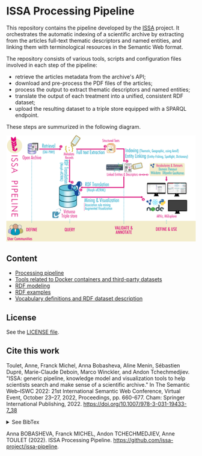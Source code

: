 # ISSA Processing Pipeline
 
This repository contains the pipeline developed by the [ISSA](https://issa.cirad.fr/) project.
It orchestrates the automatic indexing of a scientific archive by extracting from the articles full-text thematic descriptors and named entities, and linking them with terminological resources in the Semantic Web format.

The repository consists of various tools, scripts and configuration files involved in each step of the pipeline:
- retrieve the articles metadata from the archive's API;
- download and pre-process the PDF files of the articles;
- process the output to extract thematic descriptors and named  entities;
- translate the output of each treatment into a unified, consistent RDF dataset;
- upload the resulting dataset to a triple store equipped with a SPARQL endpoint.

These steps are summurized in the following diagram.

<img src="doc/pipeline_diagram.png" width="700" />


## Content

- [Processing pipeline](pipeline/)
- [Tools related to Docker containers and third-party datasets](environment/)
- [RDF modeling](doc/data-modeling.md)
- [RDF examples](doc/examples/)
- [Vocabulary definitions and RDF dataset description](dataset/)

## License

See the [LICENSE file](LICENSE).


## Cite this work

Toulet, Anne, Franck Michel, Anna Bobasheva, Aline Menin, Sébastien Dupré, Marie-Claude Deboin, Marco Winckler, and Andon Tchechmedjiev. "ISSA: generic pipeline, knowledge model and visualization tools to help scientists search and make sense of a scientific archive." In The Semantic Web–ISWC 2022: 21st International Semantic Web Conference, Virtual Event, October 23–27, 2022, Proceedings, pp. 660-677. Cham: Springer International Publishing, 2022. https://doi.org/10.1007/978-3-031-19433-7_38 
<details>
<summary>See BibTex</summary>

@inproceedings{toulet2022issa,
  title={ISSA: generic pipeline, knowledge model and visualization tools to help scientists search and make sense of a scientific archive},
  author={Toulet, Anne and Michel, Franck and Bobasheva, Anna and Menin, Aline and Dupr{\'e}, S{\'e}bastien and Deboin, Marie-Claude and Winckler, Marco and Tchechmedjiev, Andon},
  booktitle={The Semantic Web--ISWC 2022: 21st International Semantic Web Conference, Virtual Event, October 23--27, 2022, Proceedings},
  pages={660--677},
  year={2022},
  organization={Springer}
}
</details>


Anna BOBASHEVA, Franck MICHEL, Andon TCHECHMEDJIEV, Anne TOULET (2022). ISSA Processing Pipeline. https://github.com/issa-project/issa-pipeline.
